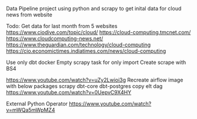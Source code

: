 Data Pipeline project using python and scrapy to get inital data for cloud news from website

Todo: 
Get data for last month from 5 websites
https://www.ciodive.com/topic/cloud/
https://cloud-computing.tmcnet.com/
https://www.cloudcomputing-news.net/
https://www.theguardian.com/technology/cloud-computing
https://cio.economictimes.indiatimes.com/news/cloud-computing


Use only dbt docker
Empty scrapy task for only import
Create scrape with BS4


https://www.youtube.com/watch?v=uZy2Lwioi3g
Recreate airflow image with below packages
scrapy
dbt-core
dbt-postgres
copy elt dag
https://www.youtube.com/watch?v=0UepvC9X4HY


External Python Operator
https://www.youtube.com/watch?v=mWQa5mWpMZ4

